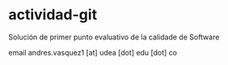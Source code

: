 # actividad-git

Solución de primer punto evaluativo de la calidade de Software

email andres.vasquez1 [at] udea [dot] edu [dot] co
